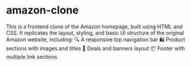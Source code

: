 # amazon-clone
This is a frontend clone of the Amazon homepage, built using HTML and CSS. It replicates the layout, styling, and basic UI structure of the original Amazon website, including:  🔍 A responsive top navigation bar  🛍 Product sections with images and titles  🎁 Deals and banners layout  📦 Footer with multiple link sections  
